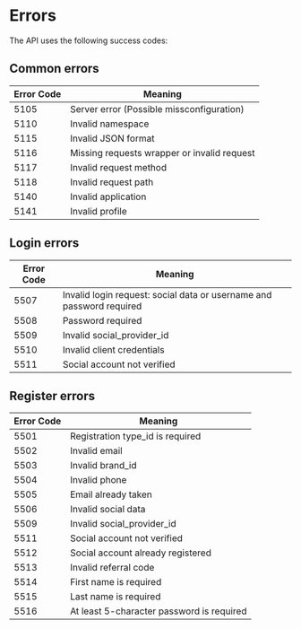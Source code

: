 # Errors

The API uses the following success codes:

## Common errors
Error Code | Meaning
---------- | -------
5105 | Server error (Possible missconfiguration)
5110 | Invalid namespace
5115 | Invalid JSON format
5116 | Missing requests wrapper or invalid request
5117 | Invalid request method
5118 | Invalid request path
5140 | Invalid application
5141 | Invalid profile

## Login errors
Error Code | Meaning
---------- | -------
5507 | Invalid login request: social data or username and password required
5508 | Password required
5509 | Invalid social_provider_id
5510 | Invalid client credentials
5511 | Social account not verified

## Register errors
Error Code | Meaning
---------- | -------
5501 | Registration type_id is required
5502 | Invalid email
5503 | Invalid brand_id
5504 | Invalid phone
5505 | Email already taken
5506 | Invalid social data
5509 | Invalid social_provider_id
5511 | Social account not verified
5512 | Social account already registered
5513 | Invalid referral code
5514 | First name is required
5515 | Last name is required
5516 | At least 5-character password is required
